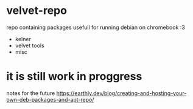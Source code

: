 # velvet-repo

repo containing packages usefull for running debian on chromebook :3

- kelner
- velvet tools
- misc

# it is still work in proggress

notes for the future https://earthly.dev/blog/creating-and-hosting-your-own-deb-packages-and-apt-repo/